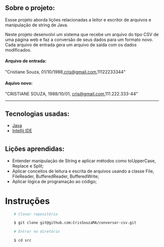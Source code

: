 ## Sobre o projeto:

Essse projeto aborda lições relacionadas a leitor e escritor de arquivos e manipulação de string de Java.

Neste projeto desenvolvi um sistema que recebe um arquivo do tipo CSV de uma página web e faz a conversão de seus dados para um formato novo.
Cada arquivo de entrada gera um arquivo de saída com os dados modificados.

#### Arquivo de entrada:
 "Cristiane Souza, 01/10/1988,cris@gmail.com,11122233344"

#### Aquivo novo:
"CRISTIANE SOUZA, 1988/10/01, cris@gmail.com,111.222.333-44"

---

## Tecnologias usadas:
- [Java](https://docs.oracle.com/en/java/)
- [Intellij IDE](https://www.jetbrains.com/pt-br/idea/download/#section=linux)
#

## Lições aprendidas:
 - Entender manipulação de String e aplicar métodos como toUpperCase, Replace e Split;
 - Aplicar conceitos de leitura e escrita de arquivos usando a classe File, FileReader, BufferedReader, BufferedWrite;
 - Aplicar lógica de programação ao código; 
#

# Instruções

```bash
    # Clonar repositório

    $ git clone git@github.com:CrisSouzaMA/conversor-csv.git

    # Entrar no diretório

    $ cd src

```

<br>
<br>
<br>
